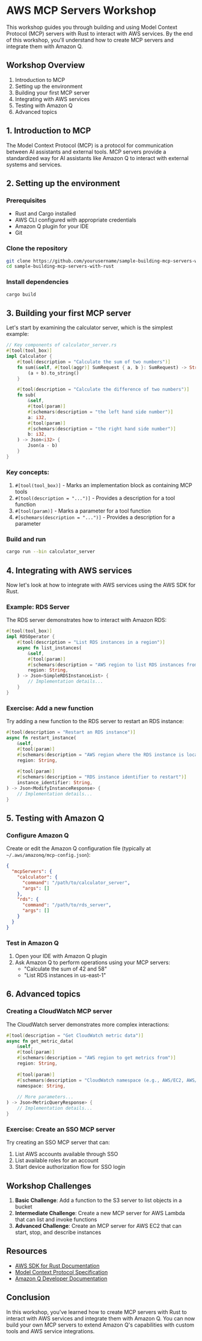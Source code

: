 # AWS MCP Servers Workshop

This workshop guides you through building and using Model Context Protocol (MCP) servers with Rust to interact with AWS services. By the end of this workshop, you'll understand how to create MCP servers and integrate them with Amazon Q.

## Workshop Overview

1. Introduction to MCP
2. Setting up the environment
3. Building your first MCP server
4. Integrating with AWS services
5. Testing with Amazon Q
6. Advanced topics

## 1. Introduction to MCP

The Model Context Protocol (MCP) is a protocol for communication between AI assistants and external tools. MCP servers provide a standardized way for AI assistants like Amazon Q to interact with external systems and services.

## 2. Setting up the environment

### Prerequisites

- Rust and Cargo installed
- AWS CLI configured with appropriate credentials
- Amazon Q plugin for your IDE
- Git

### Clone the repository

```bash
git clone https://github.com/yourusername/sample-building-mcp-servers-with-rust.git
cd sample-building-mcp-servers-with-rust
```

### Install dependencies

```bash
cargo build
```

## 3. Building your first MCP server

Let's start by examining the calculator server, which is the simplest example:

```rust
// Key components of calculator_server.rs
#[tool(tool_box)]
impl Calculator {
    #[tool(description = "Calculate the sum of two numbers")]
    fn sum(&self, #[tool(aggr)] SumRequest { a, b }: SumRequest) -> String {
        (a + b).to_string()
    }

    #[tool(description = "Calculate the difference of two numbers")]
    fn sub(
        &self,
        #[tool(param)]
        #[schemars(description = "the left hand side number")]
        a: i32,
        #[tool(param)]
        #[schemars(description = "the right hand side number")]
        b: i32,
    ) -> Json<i32> {
        Json(a - b)
    }
}
```

### Key concepts:

1. `#[tool(tool_box)]` - Marks an implementation block as containing MCP tools
2. `#[tool(description = "...")]` - Provides a description for a tool function
3. `#[tool(param)]` - Marks a parameter for a tool function
4. `#[schemars(description = "...")]` - Provides a description for a parameter

### Build and run

```bash
cargo run --bin calculator_server
```

## 4. Integrating with AWS services

Now let's look at how to integrate with AWS services using the AWS SDK for Rust.

### Example: RDS Server

The RDS server demonstrates how to interact with Amazon RDS:

```rust
#[tool(tool_box)]
impl RDSOperator {
    #[tool(description = "List RDS instances in a region")]
    async fn list_instances(
        &self,
        #[tool(param)]
        #[schemars(description = "AWS region to list RDS instances from")]
        region: String,
    ) -> Json<SimpleRDSInstanceList> {
        // Implementation details...
    }
}
```

### Exercise: Add a new function

Try adding a new function to the RDS server to restart an RDS instance:

```rust
#[tool(description = "Restart an RDS instance")]
async fn restart_instance(
    &self,
    #[tool(param)]
    #[schemars(description = "AWS region where the RDS instance is located")]
    region: String,
    
    #[tool(param)]
    #[schemars(description = "RDS instance identifier to restart")]
    instance_identifier: String,
) -> Json<ModifyInstanceResponse> {
    // Implementation details...
}
```

## 5. Testing with Amazon Q

### Configure Amazon Q

Create or edit the Amazon Q configuration file (typically at `~/.aws/amazonq/mcp-config.json`):

```json
{
  "mcpServers": {
    "calculator": {
      "command": "/path/to/calculator_server",
      "args": []
    },
    "rds": {
      "command": "/path/to/rds_server",
      "args": []
    }
  }
}
```

### Test in Amazon Q

1. Open your IDE with Amazon Q plugin
2. Ask Amazon Q to perform operations using your MCP servers:
   - "Calculate the sum of 42 and 58"
   - "List RDS instances in us-east-1"

## 6. Advanced topics

### Creating a CloudWatch MCP server

The CloudWatch server demonstrates more complex interactions:

```rust
#[tool(description = "Get CloudWatch metric data")]
async fn get_metric_data(
    &self,
    #[tool(param)]
    #[schemars(description = "AWS region to get metrics from")]
    region: String,
    
    #[tool(param)]
    #[schemars(description = "CloudWatch namespace (e.g., AWS/EC2, AWS/RDS)")]
    namespace: String,
    
    // More parameters...
) -> Json<MetricQueryResponse> {
    // Implementation details...
}
```

### Exercise: Create an SSO MCP server

Try creating an SSO MCP server that can:
1. List AWS accounts available through SSO
2. List available roles for an account
3. Start device authorization flow for SSO login

## Workshop Challenges

1. **Basic Challenge**: Add a function to the S3 server to list objects in a bucket
2. **Intermediate Challenge**: Create a new MCP server for AWS Lambda that can list and invoke functions
3. **Advanced Challenge**: Create an MCP server for AWS EC2 that can start, stop, and describe instances

## Resources

- [AWS SDK for Rust Documentation](https://docs.rs/aws-sdk-s3/latest/aws_sdk_s3/)
- [Model Context Protocol Specification](https://github.com/modelcontextprotocol/spec)
- [Amazon Q Developer Documentation](https://docs.aws.amazon.com/amazonq/latest/qdeveloper-ug/what-is.html)

## Conclusion

In this workshop, you've learned how to create MCP servers with Rust to interact with AWS services and integrate them with Amazon Q. You can now build your own MCP servers to extend Amazon Q's capabilities with custom tools and AWS service integrations.
